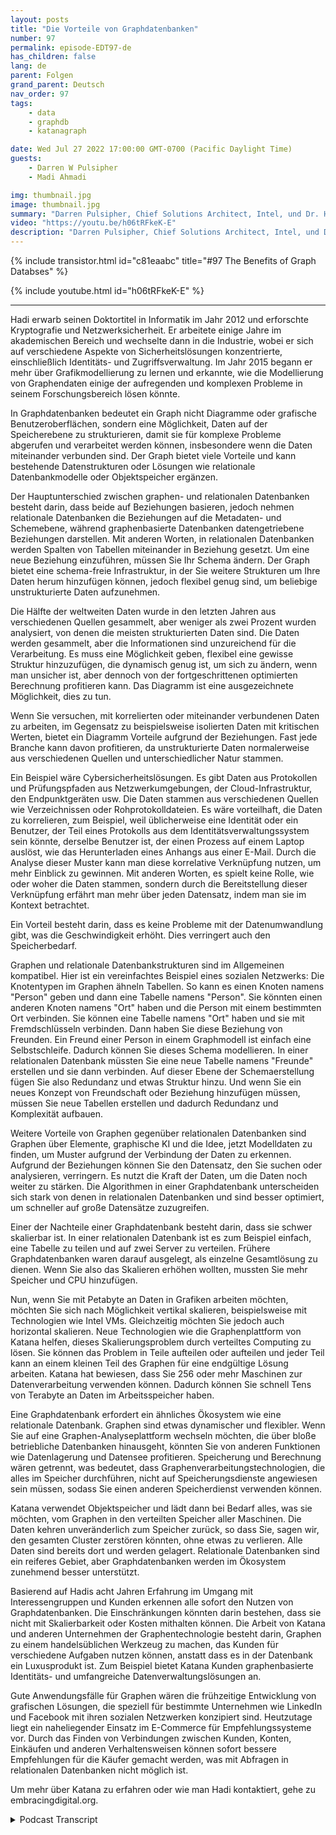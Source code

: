 ```yaml
---
layout: posts
title: "Die Vorteile von Graphdatenbanken"
number: 97
permalink: episode-EDT97-de
has_children: false
lang: de
parent: Folgen
grand_parent: Deutsch
nav_order: 97
tags:
    - data
    - graphdb
    - katanagraph

date: Wed Jul 27 2022 17:00:00 GMT-0700 (Pacific Daylight Time)
guests:
    - Darren W Pulsipher
    - Madi Ahmadi

img: thumbnail.jpg
image: thumbnail.jpg
summary: "Darren Pulsipher, Chief Solutions Architect, Intel, und Dr. Hadi Ahmadi, Director of Solutions Architecture, Katana Graph, diskutieren die Vorteile von Graphdatenbanken."
video: "https://youtu.be/h06tRFkeK-E"
description: "Darren Pulsipher, Chief Solutions Architect, Intel, und Dr. Hadi Ahmadi, Director of Solutions Architecture, Katana Graph, diskutieren die Vorteile von Graphdatenbanken."
---
```


<div>
{% include transistor.html id="c81eaabc" title="#97 The Benefits of Graph Databses" %}

{% include youtube.html id="h06tRFkeK-E" %}
</div>

---

Hadi erwarb seinen Doktortitel in Informatik im Jahr 2012 und erforschte Kryptografie und Netzwerksicherheit. Er arbeitete einige Jahre im akademischen Bereich und wechselte dann in die Industrie, wobei er sich auf verschiedene Aspekte von Sicherheitslösungen konzentrierte, einschließlich Identitäts- und Zugriffsverwaltung. Im Jahr 2015 begann er mehr über Grafikmodellierung zu lernen und erkannte, wie die Modellierung von Graphendaten einige der aufregenden und komplexen Probleme in seinem Forschungsbereich lösen könnte.

In Graphdatenbanken bedeutet ein Graph nicht Diagramme oder grafische Benutzeroberflächen, sondern eine Möglichkeit, Daten auf der Speicherebene zu strukturieren, damit sie für komplexe Probleme abgerufen und verarbeitet werden können, insbesondere wenn die Daten miteinander verbunden sind. Der Graph bietet viele Vorteile und kann bestehende Datenstrukturen oder Lösungen wie relationale Datenbankmodelle oder Objektspeicher ergänzen.

Der Hauptunterschied zwischen graphen- und relationalen Datenbanken besteht darin, dass beide auf Beziehungen basieren, jedoch nehmen relationale Datenbanken die Beziehungen auf die Metadaten- und Schemebene, während graphenbasierte Datenbanken datengetriebene Beziehungen darstellen. Mit anderen Worten, in relationalen Datenbanken werden Spalten von Tabellen miteinander in Beziehung gesetzt. Um eine neue Beziehung einzuführen, müssen Sie Ihr Schema ändern. Der Graph bietet eine schema-freie Infrastruktur, in der Sie weitere Strukturen um Ihre Daten herum hinzufügen können, jedoch flexibel genug sind, um beliebige unstrukturierte Daten aufzunehmen.

Die Hälfte der weltweiten Daten wurde in den letzten Jahren aus verschiedenen Quellen gesammelt, aber weniger als zwei Prozent wurden analysiert, von denen die meisten strukturierten Daten sind. Die Daten werden gesammelt, aber die Informationen sind unzureichend für die Verarbeitung. Es muss eine Möglichkeit geben, flexibel eine gewisse Struktur hinzuzufügen, die dynamisch genug ist, um sich zu ändern, wenn man unsicher ist, aber dennoch von der fortgeschrittenen optimierten Berechnung profitieren kann. Das Diagramm ist eine ausgezeichnete Möglichkeit, dies zu tun.

Wenn Sie versuchen, mit korrelierten oder miteinander verbundenen Daten zu arbeiten, im Gegensatz zu beispielsweise isolierten Daten mit kritischen Werten, bietet ein Diagramm Vorteile aufgrund der Beziehungen. Fast jede Branche kann davon profitieren, da unstrukturierte Daten normalerweise aus verschiedenen Quellen und unterschiedlicher Natur stammen.

Ein Beispiel wäre Cybersicherheitslösungen. Es gibt Daten aus Protokollen und Prüfungspfaden aus Netzwerkumgebungen, der Cloud-Infrastruktur, den Endpunktgeräten usw. Die Daten stammen aus verschiedenen Quellen wie Verzeichnissen oder Rohprotokolldateien. Es wäre vorteilhaft, die Daten zu korrelieren, zum Beispiel, weil üblicherweise eine Identität oder ein Benutzer, der Teil eines Protokolls aus dem Identitätsverwaltungssystem sein könnte, derselbe Benutzer ist, der einen Prozess auf einem Laptop auslöst, wie das Herunterladen eines Anhangs aus einer E-Mail. Durch die Analyse dieser Muster kann man diese korrelative Verknüpfung nutzen, um mehr Einblick zu gewinnen. Mit anderen Worten, es spielt keine Rolle, wie oder woher die Daten stammen, sondern durch die Bereitstellung dieser Verknüpfung erfährt man mehr über jeden Datensatz, indem man sie im Kontext betrachtet.

Ein Vorteil besteht darin, dass es keine Probleme mit der Datenumwandlung gibt, was die Geschwindigkeit erhöht. Dies verringert auch den Speicherbedarf.

Graphen und relationale Datenbankstrukturen sind im Allgemeinen kompatibel. Hier ist ein vereinfachtes Beispiel eines sozialen Netzwerks: Die Knotentypen im Graphen ähneln Tabellen. So kann es einen Knoten namens "Person" geben und dann eine Tabelle namens "Person". Sie könnten einen anderen Knoten namens "Ort" haben und die Person mit einem bestimmten Ort verbinden. Sie können eine Tabelle namens "Ort" haben und sie mit Fremdschlüsseln verbinden. Dann haben Sie diese Beziehung von Freunden. Ein Freund einer Person in einem Graphmodell ist einfach eine Selbstschleife. Dadurch können Sie dieses Schema modellieren. In einer relationalen Datenbank müssten Sie eine neue Tabelle namens "Freunde" erstellen und sie dann verbinden. Auf dieser Ebene der Schemaerstellung fügen Sie also Redundanz und etwas Struktur hinzu. Und wenn Sie ein neues Konzept von Freundschaft oder Beziehung hinzufügen müssen, müssen Sie neue Tabellen erstellen und dadurch Redundanz und Komplexität aufbauen.

Weitere Vorteile von Graphen gegenüber relationalen Datenbanken sind Graphen über Elemente, graphische KI und die Idee, jetzt Modelldaten zu finden, um Muster aufgrund der Verbindung der Daten zu erkennen. Aufgrund der Beziehungen können Sie den Datensatz, den Sie suchen oder analysieren, verringern. Es nutzt die Kraft der Daten, um die Daten noch weiter zu stärken. Die Algorithmen in einer Graphdatenbank unterscheiden sich stark von denen in relationalen Datenbanken und sind besser optimiert, um schneller auf große Datensätze zuzugreifen.

Einer der Nachteile einer Graphdatenbank besteht darin, dass sie schwer skalierbar ist. In einer relationalen Datenbank ist es zum Beispiel einfach, eine Tabelle zu teilen und auf zwei Server zu verteilen. Frühere Graphdatenbanken waren darauf ausgelegt, als einzelne Gesamtlösung zu dienen. Wenn Sie also das Skalieren erhöhen wollten, mussten Sie mehr Speicher und CPU hinzufügen.

Nun, wenn Sie mit Petabyte an Daten in Grafiken arbeiten möchten, möchten Sie sich nach Möglichkeit vertikal skalieren, beispielsweise mit Technologien wie Intel VMs. Gleichzeitig möchten Sie jedoch auch horizontal skalieren. Neue Technologien wie die Graphenplattform von Katana helfen, dieses Skalierungsproblem durch verteiltes Computing zu lösen. Sie können das Problem in Teile aufteilen oder aufteilen und jeder Teil kann an einem kleinen Teil des Graphen für eine endgültige Lösung arbeiten. Katana hat bewiesen, dass Sie 256 oder mehr Maschinen zur Datenverarbeitung verwenden können. Dadurch können Sie schnell Tens von Terabyte an Daten im Arbeitsspeicher haben.

Eine Graphdatenbank erfordert ein ähnliches Ökosystem wie eine relationale Datenbank. Graphen sind etwas dynamischer und flexibler. Wenn Sie auf eine Graphen-Analyseplattform wechseln möchten, die über bloße betriebliche Datenbanken hinausgeht, könnten Sie von anderen Funktionen wie Datenlagerung und Datensee profitieren. Speicherung und Berechnung wären getrennt, was bedeutet, dass Graphenverarbeitungstechnologien, die alles im Speicher durchführen, nicht auf Speicherungsdienste angewiesen sein müssen, sodass Sie einen anderen Speicherdienst verwenden können.

Katana verwendet Objektspeicher und lädt dann bei Bedarf alles, was sie möchten, vom Graphen in den verteilten Speicher aller Maschinen. Die Daten kehren unveränderlich zum Speicher zurück, so dass Sie, sagen wir, den gesamten Cluster zerstören könnten, ohne etwas zu verlieren. Alle Daten sind bereits dort und werden gelagert. Relationale Datenbanken sind ein reiferes Gebiet, aber Graphdatenbanken werden im Ökosystem zunehmend besser unterstützt.

Basierend auf Hadis acht Jahren Erfahrung im Umgang mit Interessengruppen und Kunden erkennen alle sofort den Nutzen von Graphdatenbanken. Die Einschränkungen könnten darin bestehen, dass sie nicht mit Skalierbarkeit oder Kosten mithalten können. Die Arbeit von Katana und anderen Unternehmen der Graphentechnologie besteht darin, Graphen zu einem handelsüblichen Werkzeug zu machen, das Kunden für verschiedene Aufgaben nutzen können, anstatt dass es in der Datenbank ein Luxusprodukt ist. Zum Beispiel bietet Katana Kunden graphenbasierte Identitäts- und umfangreiche Datenverwaltungslösungen an.

Gute Anwendungsfälle für Graphen wären die frühzeitige Entwicklung von grafischen Lösungen, die speziell für bestimmte Unternehmen wie LinkedIn und Facebook mit ihren sozialen Netzwerken konzipiert sind. Heutzutage liegt ein naheliegender Einsatz im E-Commerce für Empfehlungssysteme vor. Durch das Finden von Verbindungen zwischen Kunden, Konten, Einkäufen und anderen Verhaltensweisen können sofort bessere Empfehlungen für die Käufer gemacht werden, was mit Abfragen in relationalen Datenbanken nicht möglich ist.

Um mehr über Katana zu erfahren oder wie man Hadi kontaktiert, gehe zu embracingdigital.org.



<details>
<summary> Podcast Transcript </summary>

<p></p>

</details>
